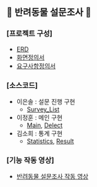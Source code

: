 🦔 반려동물 설문조사 🦔  
-------------
### [프로젝트 구성]
+ [ERD](https://github.com/sohiekim65/Hedgehog_Project/blob/master/refers/ERD/Hedgehog_ERD.png)  
+ [화면정의서](https://github.com/sohiekim65/Hedgehog_Project/blob/master/refers/%ED%99%94%EB%A9%B4%EC%A0%95%EC%9D%98%EC%84%9C/%ED%99%94%EB%A9%B4%EC%A0%95%EC%9D%98%EC%84%9C_%EA%B3%A0%EC%8A%B4%EB%8F%84%EC%B9%98.pdf)  
+ [요구사항정의서](https://github.com/sohiekim65/Hedgehog_Project/blob/master/refers/%EC%9A%94%EA%B5%AC%EC%82%AC%ED%95%AD%EC%A0%95%EC%9D%98%EC%84%9C/%EC%9A%94%EA%B5%AC%EC%82%AC%ED%95%AD%EC%A0%95%EC%9D%98%EC%84%9C_%EA%B3%A0%EC%8A%B4%EB%8F%84%EC%B9%98.pdf)    


### [소스코드] 
+ 이은솔 : 설문 진행 구현
    - [Survey_List](https://github.com/sohiekim65/Hedgehog_Project/blob/master/src/Hedgehog_Survey.java)    
+ 이정훈 : 메인 구현
    - [Main](https://github.com/sohiekim65/Hedgehog_Project/blob/master/src/Hedgehog_Main.java), [Delect](https://github.com/sohiekim65/Hedgehog_Project/blob/master/src/Hedgehog_Delete.java)    
+ 김소희 : 통계 구현
    - [Statistics](https://github.com/sohiekim65/Hedgehog_Project/blob/master/src/Hedgehog_Statistics.java), [Result](https://github.com/sohiekim65/Hedgehog_Project/blob/master/src/Hedgehog_ResultCheck.java)    


### [기능 작동 영상]
+ [반려동물 설문조사 작동 영상](https://youtu.be/v6gU72aIYww)